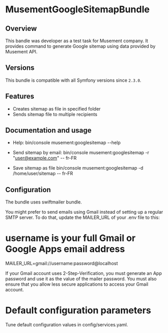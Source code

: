 # MusementGoogleSitemapBundle


## Overview

This bandle was developer as a test task for Musement company.
It provides command to generate Google sitemap using data provided by Musement API.

## Versions

This bundle is compatible with all Symfony versions since `2.3.0`.


## Features

 * Creates sitemap as file in specified folder
 * Sends sitemap file to multiple recipients


## Documentation and usage

- Help:
bin/console musement:googlesitemap --help

- Send sitemap by email:
bin/console musement:googlesitemap -r "user@example.com" -- fr-FR

- Save sitemap as file
bin/console musement:googlesitemap -d /home/user/sitemap -- fr-FR


## Configuration

The bundle uses swiftmailer bundle.

You might prefer to send emails using Gmail instead of setting up a regular SMTP server. To do that, update the MAILER_URL of your .env file to this:

# username is your full Gmail or Google Apps email address
MAILER_URL=gmail://username:password@localhost

If your Gmail account uses 2-Step-Verification, you must generate an App password and use it as the value of the mailer password. You must also ensure that you allow less secure applications to access your Gmail account.


# Default configuration parameters 
Tune default configuration values in config/services.yaml.

